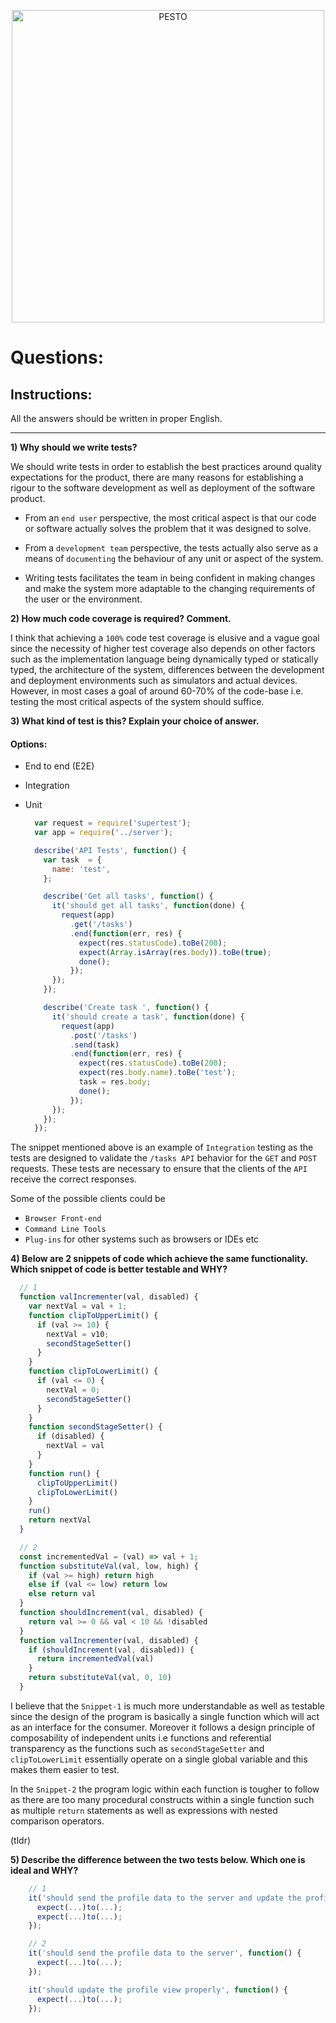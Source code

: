 <p align="center">
  <a href="https://pesto.tech/">
    <img alt="PESTO" src="https://www.pesto.tech/assets/pestoblack.svg" width="500">
  </a>
</p>

# Questions:

## Instructions:
All the answers should be written in proper English.

---

**1) Why should we write tests?**

We should write tests in order to establish the best practices around quality expectations for the product, there are many reasons for establishing a rigour to the software development as well as deployment of the software product.

- From an `end user` perspective, the most critical aspect is that our code or software actually solves the problem that it was designed to solve.

- From a `development team` perspective, the tests actually also serve as a means of `documenting` the behaviour of any unit or aspect of the system.

- Writing tests facilitates the team in being confident in making changes and make the system more adaptable to the changing requirements of the user or the environment.


**2) How much code coverage is required? Comment.**

I think that achieving a `100%` code test coverage is elusive and a vague goal since the necessity of higher test coverage also depends on other factors such as the implementation language being dynamically typed or statically typed, the architecture of the system, differences between the development and deployment environments such as simulators and actual devices. However, in most cases a goal of around 60-70% of the code-base i.e. testing the most critical aspects of the system should suffice.

**3) What kind of test is this? Explain your choice of answer.**
  #### Options:
  - End to end (E2E)
  - Integration
  - Unit

      ```js
        var request = require('supertest');
        var app = require('../server');

        describe('API Tests', function() {
          var task  = {
            name: 'test',
          };

          describe('Get all tasks', function() {
            it('should get all tasks', function(done) {
              request(app)
                .get('/tasks')
                .end(function(err, res) {
                  expect(res.statusCode).toBe(200);
                  expect(Array.isArray(res.body)).toBe(true);
                  done();
                });
            });
          });

          describe('Create task ', function() {
            it('should create a task', function(done) {
              request(app)
                .post('/tasks')
                .send(task)
                .end(function(err, res) {
                  expect(res.statusCode).toBe(200);
                  expect(res.body.name).toBe('test');
                  task = res.body;
                  done();
                });
            });
          });
        });
      ```



The snippet mentioned above is an example of `Integration` testing as the tests are designed to validate the `/tasks API` behavior for the `GET` and `POST` requests. These tests are necessary to ensure that the clients of the `API` receive the correct responses.

Some of the possible clients could be 

- `Browser Front-end`
- `Command Line Tools`
- `Plug-ins` for other systems such as browsers or IDEs etc



**4) Below are 2 snippets of code which achieve the same functionality. Which snippet of code is better testable and WHY?**

  ```js
    // 1
    function valIncrementer(val, disabled) {
      var nextVal = val + 1;
      function clipToUpperLimit() {
        if (val >= 10) {
          nextVal = v10;
          secondStageSetter()
        }
      }
      function clipToLowerLimit() {
        if (val <= 0) {
          nextVal = 0;
          secondStageSetter()
        }
      }
      function secondStageSetter() {
        if (disabled) {
          nextVal = val
        }
      }
      function run() {
        clipToUpperLimit()
        clipToLowerLimit()
      }
      run()
      return nextVal
    }

    // 2
    const incrementedVal = (val) => val + 1;
    function substituteVal(val, low, high) {
      if (val >= high) return high
      else if (val <= low) return low
      else return val
    }
    function shouldIncrement(val, disabled) {
      return val >= 0 && val < 10 && !disabled
    }
    function valIncrementer(val, disabled) {
      if (shouldIncrement(val, disabled)) {
        return incrementedVal(val)
      }
      return substituteVal(val, 0, 10)
    }
  ```

I believe that the `Snippet-1` is much more understandable as well as testable since the design of the program is basically a single function which will act as an interface for the consumer. Moreover it follows a design principle of composability of independent units i.e functions and referential transparency as the functions such as `secondStageSetter` and `clipToLowerLimit` essentially operate on a single global variable and this makes them easier to test.

In the `Snippet-2` the program logic within each function is tougher to follow as there are too many procedural constructs within a single function such as multiple `return` statements as well as expressions with nested comparison operators.

(tldr)

  **5) Describe the difference between the two tests below. Which one is ideal and WHY?**

  ```js
      // 1
      it('should send the profile data to the server and update the profile view properly', function() {
        expect(...)to(...);
        expect(...)to(...);
      });

      // 2
      it('should send the profile data to the server', function() {
        expect(...)to(...);
      });

      it('should update the profile view properly', function() {
        expect(...)to(...);
      });
  ```
